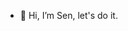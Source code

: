 - 👋 Hi, I’m Sen, let's do it.

<!---
AndysenNgomas/AndysenNgomas is a ✨ special ✨ repository because its `README.md` (this file) appears on your GitHub profile.
You can click the Preview link to take a look at your changes.
--->
